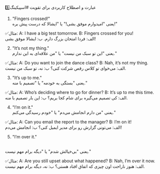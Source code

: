 5️⃣عبارت و اصطلاح کاربردی برای تقویت #اسپیکینگ 

1. "Fingers crossed!"<br>
یعنی "امیدوارم موفق بشی!" یا "ایشالا که درست پیش بره!"

✅مثال:
A: I have a big test tomorrow.
B: Fingers crossed for you!<br>
الف: فردا امتحان بزرگ دارم.
ب: ایشالا موفق بشی!

2. "It’s not my thing."<br>
یعنی "این تو سبک من نیست" یا "من علاقه‌ای به این ندارم."

✅مثال:
A: Do you want to join the dance class?
B: Nah, it’s not my thing.<br>
الف: می‌خوای تو کلاس رقص شرکت کنی؟
ب: نه، تو سبک من نیست.


3. "It’s up to me."<br>
یعنی "بستگی به خودمه" یا "تصمیم با منه."

✅مثال:
A: Who’s deciding where to go for dinner?
B: It’s up to me this time.<br>
الف: کی تصمیم می‌گیره برای شام کجا بریم؟
ب: این بار تصمیم با منه.

4. "I’m on it."<br>
یعنی "من دارم انجامش می‌دم" یا "خودم رسیدگی می‌کنم."

✅مثال:
A: Can you email the report to the manager?
B: I’m on it!<br>
الف: می‌تونی گزارش رو برای مدیر ایمیل کنی؟
ب: انجامش می‌دم!

5. "I’m over it."
<br>
یعنی "بی‌خیالش شدم" یا "دیگه برام مهم نیست."

✅مثال:
A: Are you still upset about what happened?
B: Nah, I’m over it now.
الف: هنوز ناراحت اون چیزی که اتفاق افتاد هستی؟
ب: نه، دیگه برام مهم نیست.


